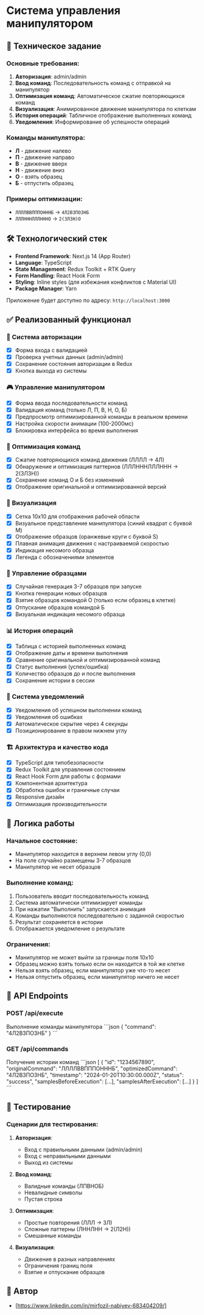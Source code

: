 # Система управления манипулятором

## 🎯 Техническое задание

### Основные требования:
1. **Авторизация**: admin/admin
2. **Ввод команд**: Последовательность команд с отправкой на манипулятор
3. **Оптимизация команд**: Автоматическое сжатие повторяющихся команд
4. **Визуализация**: Анимированное движение манипулятора по клеткам
5. **История операций**: Табличное отображение выполненных команд
6. **Уведомления**: Информирование об успешности операций

### Команды манипулятора:
- **Л** - движение налево
- **П** - движение направо  
- **В** - движение вверх
- **Н** - движение вниз
- **О** - взять образец
- **Б** - отпустить образец

### Примеры оптимизации:
- `ЛЛЛЛВВПППОНННБ` → `4Л2В3ПО3НБ`
- `ЛЛЛНННЛЛЛНННО` → `2(3Л3Н)О`

## 🛠 Технологический стек

- **Frontend Framework**: Next.js 14 (App Router)
- **Language**: TypeScript
- **State Management**: Redux Toolkit + RTK Query
- **Form Handling**: React Hook Form
- **Styling**: Inline styles (для избежания конфликтов с Material UI)
- **Package Manager**: Yarn

Приложение будет доступно по адресу: `http://localhost:3000`


## ✅ Реализованный функционал

### 🔐 Система авторизации
- [x] Форма входа с валидацией
- [x] Проверка учетных данных (admin/admin)
- [x] Сохранение состояния авторизации в Redux
- [x] Кнопка выхода из системы

### 🎮 Управление манипулятором
- [x] Форма ввода последовательности команд
- [x] Валидация команд (только Л, П, В, Н, О, Б)
- [x] Предпросмотр оптимизированной команды в реальном времени
- [x] Настройка скорости анимации (100-2000мс)
- [x] Блокировка интерфейса во время выполнения

### 🧠 Оптимизация команд
- [x] Сжатие повторяющихся команд движения (ЛЛЛЛ → 4Л)
- [x] Обнаружение и оптимизация паттернов (ЛЛЛНННЛЛЛННН → 2(3Л3Н))
- [x] Сохранение команд О и Б без изменений
- [x] Отображение оригинальной и оптимизированной версий

### 🎨 Визуализация
- [x] Сетка 10x10 для отображения рабочей области
- [x] Визуальное представление манипулятора (синий квадрат с буквой M)
- [x] Отображение образцов (оранжевые круги с буквой S)
- [x] Плавная анимация движения с настраиваемой скоростью
- [x] Индикация несомого образца
- [x] Легенда с обозначениями элементов

### 🎲 Управление образцами
- [x] Случайная генерация 3-7 образцов при запуске
- [x] Кнопка генерации новых образцов
- [x] Взятие образцов командой О (только если образец в клетке)
- [x] Отпускание образцов командой Б
- [x] Визуальная индикация несомого образца

### 📊 История операций
- [x] Таблица с историей выполненных команд
- [x] Отображение даты и времени выполнения
- [x] Сравнение оригинальной и оптимизированной команд
- [x] Статус выполнения (успех/ошибка)
- [x] Количество образцов до и после выполнения
- [x] Сохранение истории в сессии

### 🔔 Система уведомлений
- [x] Уведомления об успешном выполнении команд
- [x] Уведомления об ошибках
- [x] Автоматическое скрытие через 4 секунды
- [x] Позиционирование в правом нижнем углу

### 🏗 Архитектура и качество кода
- [x] TypeScript для типобезопасности
- [x] Redux Toolkit для управления состоянием
- [x] React Hook Form для работы с формами
- [x] Компонентная архитектура
- [x] Обработка ошибок и граничные случаи
- [x] Responsive дизайн
- [x] Оптимизация производительности

## 🎯 Логика работы

### Начальное состояние:
- Манипулятор находится в верхнем левом углу (0,0)
- На поле случайно размещены 3-7 образцов
- Манипулятор не несет образцов

### Выполнение команд:
1. Пользователь вводит последовательность команд
2. Система автоматически оптимизирует команды
3. При нажатии "Выполнить" запускается анимация
4. Команды выполняются последовательно с заданной скоростью
5. Результат сохраняется в истории
6. Отображается уведомление о результате

### Ограничения:
- Манипулятор не может выйти за границы поля 10x10
- Образец можно взять только если он находится в той же клетке
- Нельзя взять образец, если манипулятор уже что-то несет
- Нельзя отпустить образец, если манипулятор ничего не несет

## 🔧 API Endpoints

### POST /api/execute
Выполнение команды манипулятора
\`\`\`json
{
  "command": "4Л2В3ПО3НБ"
}
\`\`\`

### GET /api/commands
Получение истории команд
\`\`\`json
[
  {
    "id": "1234567890",
    "originalCommand": "ЛЛЛЛВВПППОНННБ",
    "optimizedCommand": "4Л2В3ПО3НБ",
    "timestamp": "2024-01-20T10:30:00.000Z",
    "status": "success",
    "samplesBeforeExecution": [...],
    "samplesAfterExecution": [...]
  }
]
\`\`\`

## 📝 Тестирование

### Сценарии для тестирования:

1. **Авторизация**:
   - Вход с правильными данными (admin/admin)
   - Вход с неправильными данными
   - Выход из системы

2. **Ввод команд**:
   - Валидные команды (ЛПВНОБ)
   - Невалидные символы
   - Пустая строка

3. **Оптимизация**:
   - Простые повторения (ЛЛЛ → 3Л)
   - Сложные паттерны (ЛННЛНН → 2(Л2Н))
   - Смешанные команды

4. **Визуализация**:
   - Движение в разных направлениях
   - Ограничения границ поля
   - Взятие и отпускание образцов


## 👥 Автор
- [https://www.linkedin.com/in/mirfozil-nabiyev-683404209/] 
